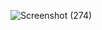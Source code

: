 ![Screenshot (274)](https://github.com/user-attachments/assets/90f81c07-be12-4f91-8d9f-1a85906452e2)
